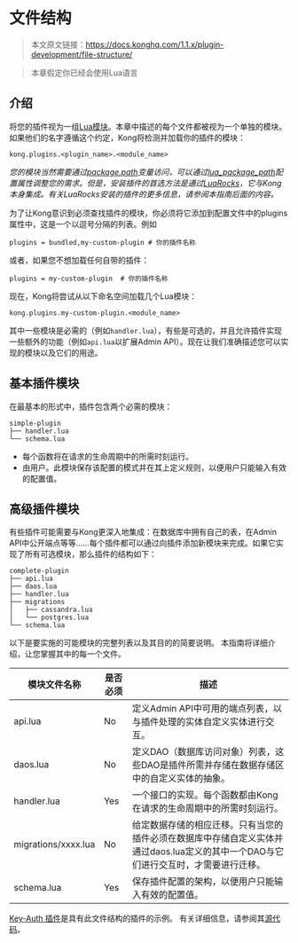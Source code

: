 # 文件结构

> 本文原文链接：https://docs.konghq.com/1.1.x/plugin-development/file-structure/

> 本章假定你已经会使用Lua语言

## 介绍

将您的插件视为一组[Lua模块](http://www.lua.org/manual/5.1/manual.html#6.3)。本章中描述的每个文件都被视为一个单独的模块。如果他们的名字遵循这个约定，Kong将检测并加载你的插件的模块：

```
kong.plugins.<plugin_name>.<module_name>
```

*您的模块当然需要通过[package.path](http://www.lua.org/manual/5.1/manual.html#pdf-package.path)变量访问，可以通过[lua_package_path](https://docs.konghq.com/1.1.x/configuration/#development-miscellaneous-section)配置属性调整您的需求。但是，安装插件的首选方法是通过[LuaRocks](https://luarocks.org/)，它与Kong本身集成。有关LuaRocks安装的插件的更多信息，请参阅本指南后面的内容。*

为了让Kong意识到必须查找插件的模块，你必须将它添加到配置文件中的plugins属性中，这是一个以逗号分隔的列表。例如
```
plugins = bundled,my-custom-plugin # 你的插件名称
```
或者，如果您不想加载任何自带的插件：
```
plugins = my-custom-plugin  # 你的插件名称
```
现在，Kong将尝试从以下命名空间加载几个Lua模块：
```
kong.plugins.my-custom-plugin.<module_name>
```
其中一些模块是必需的（例如`handler.lua`），有些是可选的，并且允许插件实现一些额外的功能（例如`api.lua`以扩展Admin API）。现在让我们准确描述您可以实现的模块以及它们的用途。

## 基本插件模块
在最基本的形式中，插件包含两个必需的模块：
```
simple-plugin
├── handler.lua
└── schema.lua
```

- 每个函数将在请求的生命周期中的所需时刻运行。
- 由用户。此模块保存该配置的模式并在其上定义规则，以便用户只能输入有效的配置值。

## 高级插件模块

有些插件可能需要与Kong更深入地集成：在数据库中拥有自己的表，在Admin API中公开端点等等......每个插件都可以通过向插件添加新模块来完成。如果它实现了所有可选模块，那么插件的结构如下：
```
complete-plugin
├── api.lua
├── daos.lua
├── handler.lua
├── migrations
│   ├── cassandra.lua
│   └── postgres.lua
└── schema.lua
```

以下是要实施的可能模块的完整列表以及其目的的简要说明。
本指南将详细介绍，让您掌握其中的每一个文件。

| 模块文件名称 | 是否必须 | 描述 |
| ------------ | -------- | ---- |
| api.lua | No | 定义Admin API中可用的端点列表，以与插件处理的实体自定义实体进行交互。 |
| daos.lua | No | 定义DAO（数据库访问对象）列表，这些DAO是插件所需并存储在数据存储区中的自定义实体的抽象。 |
| handler.lua | Yes | 一个接口的实现。每个函数都由Kong在请求的生命周期中的所需时刻运行。 |
| migrations/xxxx.lua | No | 给定数据存储的相应迁移。只有当您的插件必须在数据库中存储自定义实体并通过daos.lua定义的其中一个DAO与它们进行交互时，才需要进行迁移。 |
| schema.lua | Yes | 保存插件配置的架构，以便用户只能输入有效的配置值。 |

[Key-Auth 插件](https://docs.konghq.com/plugins/key-authentication/)是具有此文件结构的插件的示例。
有关详细信息，请参阅其[源代码](https://github.com/Kong/kong/tree/master/kong/plugins/key-auth)。













